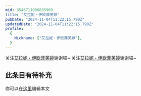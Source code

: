 ```yaml
---
mid: 3546711096035969
title: "艾拉妮・伊欧菲芙婷"
pubDate: "2024-11-04T11:22:15.790Z"
updatedDate: "2024-11-04T11:22:15.790Z"
profile:
  {
    Nickname: ["艾拉妮・伊欧菲芙婷"],
  }
---
```


关注[艾拉妮・伊欧菲芙婷](https://space.bilibili.com/3546711096035969)谢谢喵~ 关注[艾拉妮・伊欧菲芙婷](https://space.bilibili.com/3546711096035969)谢谢喵~

## 此条目有待补充
你可以在[这里](https://github.com/Yuhanawa/VTuber.ICU/edit/master/src/content/v/艾拉妮・伊欧菲芙婷/index.md)编辑本文
